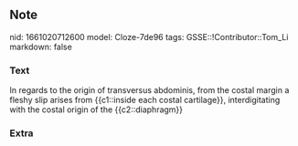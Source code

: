 ## Note
nid: 1661020712600
model: Cloze-7de96
tags: GSSE::!Contributor::Tom_Li
markdown: false

### Text
<div>
  In regards to the origin of transversus abdominis, from the
  costal margin a fleshy slip arises from {{c1::inside each costal
  cartilage}}, interdigitating with the costal origin of the
  {{c2::diaphragm}}
</div>

### Extra

